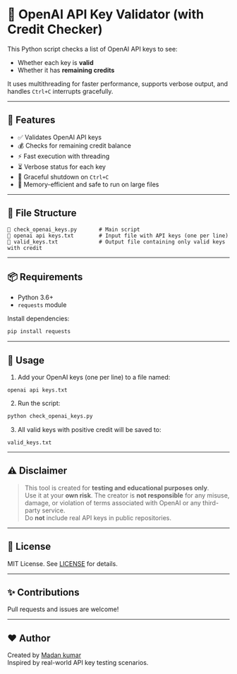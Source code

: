 # 🔐 OpenAI API Key Validator (with Credit Checker)

This Python script checks a list of OpenAI API keys to see:
- Whether each key is **valid**
- Whether it has **remaining credits**

It uses multithreading for faster performance, supports verbose output, and handles `Ctrl+C` interrupts gracefully.

---

## 🚀 Features

- ✅ Validates OpenAI API keys
- 💰 Checks for remaining credit balance
- ⚡ Fast execution with threading
- ⏳ Verbose status for each key
- 🛑 Graceful shutdown on `Ctrl+C`
- 🧠 Memory-efficient and safe to run on large files

---

## 📁 File Structure

```
📜 check_openai_keys.py       # Main script
📄 openai api keys.txt        # Input file with API keys (one per line)
📄 valid_keys.txt             # Output file containing only valid keys with credit
```

---

## 📦 Requirements

- Python 3.6+
- `requests` module

Install dependencies:

```bash
pip install requests
```

---

## 🧪 Usage

1. Add your OpenAI keys (one per line) to a file named:

```
openai api keys.txt
```

2. Run the script:

```bash
python check_openai_keys.py
```

3. All valid keys with positive credit will be saved to:

```
valid_keys.txt
```

---

## ⚠️ Disclaimer

> This tool is created for **testing and educational purposes only**.  
> Use it at your **own risk**. The creator is **not responsible** for any misuse, damage, or violation of terms associated with OpenAI or any third-party service.  
> Do **not** include real API keys in public repositories.

---

## 📄 License

MIT License. See [LICENSE](./LICENSE) for details.

---

## ✨ Contributions

Pull requests and issues are welcome!

---

## ❤️ Author

Created by [Madan kumar](https://github.com/winklemad)  
Inspired by real-world API key testing scenarios.
